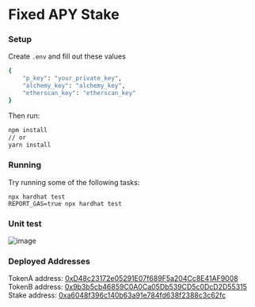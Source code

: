 # Fixed APY Stake

### Setup

Create ```.env``` and fill out these values

```bash
{
    "p_key": "your_private_key",
    "alchemy_key": "alchemy_key",
    "etherscan_key": "etherscan_key"
}
```

Then run:

```bash
npm install
// or
yarn install
```

### Running

Try running some of the following tasks:

```shell
npx hardhat test
REPORT_GAS=true npx hardhat test
```

### Unit test

![image](https://github.com/0xl2/fixed-apy-stake/assets/37606416/2305b3c0-f3b2-4aa3-b5a0-57e34631ff27)

### Deployed Addresses

TokenA address: [0xD48c23172e05291E07f689F5a204Cc8E41AF9008](https://sepolia.etherscan.io/address/0xD48c23172e05291E07f689F5a204Cc8E41AF9008)  
TokenB address: [0x9b3b5cb46859C0A0Ca05Db539CD5c0DcD2D55315](https://sepolia.etherscan.io/address/0x9b3b5cb46859C0A0Ca05Db539CD5c0DcD2D55315)  
Stake address: [0xa6048f396c140b63a91e784fd638f2388c3c62fc](https://sepolia.etherscan.io/address/0xa6048f396c140b63a91e784fd638f2388c3c62fc)
